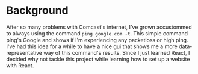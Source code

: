 # Background
After so many problems with Comcast's internet, I've grown accustommed to always using the command `ping google.com -t`. This simple command ping's Google and shows if I'm experiencing any packetloss or high ping. I've had this idea for a while to have a nice gui that shows me a more data-representative way of this command's results. Since I just learned React, I decided why not tackle this project while learning how to set up a website with React.
